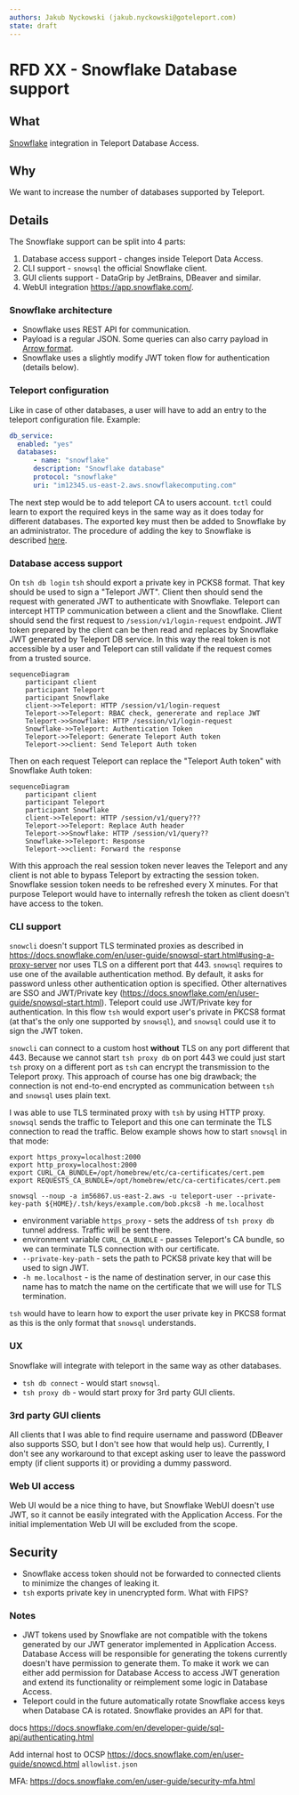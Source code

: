 ```yaml
---
authors: Jakub Nyckowski (jakub.nyckowski@goteleport.com)
state: draft
---
```


# RFD XX - Snowflake Database support

## What

[Snowflake](https://www.snowflake.com/) integration in Teleport Database Access. 

## Why

We want to increase the number of databases supported by Teleport. 

## Details

The Snowflake support can be split into 4 parts:

1. Database access support - changes inside Teleport Data Access.
2. CLI support - `snowsql` the official Snowflake client.
3. GUI clients support - DataGrip by JetBrains, DBeaver and similar.
4. WebUI integration https://app.snowflake.com/.

### Snowflake architecture

* Snowflake uses REST API for communication. 
* Payload is a regular JSON. Some queries can also carry payload in [Arrow format](https://arrow.apache.org/). 
* Snowflake uses a slightly modify JWT token flow for authentication (details below).

### Teleport configuration

Like in case of other databases, a user will have to add an entry to the teleport configuration file. Example:

```yaml
db_service:
  enabled: "yes"
  databases:
      - name: "snowflake"
      description: "Snowflake database"
      protocol: "snowflake"
      uri: "im12345.us-east-2.aws.snowflakecomputing.com"
```

The next step would be to add teleport CA to users account. `tctl` could learn to export the required keys in the same way
as it does today for different databases. The exported key must then be added to Snowflake by an administrator.
The procedure of adding the key to Snowflake is described [here](https://docs.snowflake.com/en/user-guide/key-pair-auth.html#step-4-assign-the-public-key-to-a-snowflake-user).

### Database access support

On `tsh db login` `tsh` should export a private key in PCKS8 format. That key should be used to sign a "Teleport JWT".
Client then should send the request with generated JWT to authenticate with Snowflake.
Teleport can intercept HTTP communication between a client and the Snowflake. Client should send the first request to 
`/session/v1/login-request` endpoint. JWT token prepared by the client can be then read and replaces by Snowflake JWT
generated by Teleport DB service. In this way the real token is not accessible by a user and 
Teleport can still validate if the request comes from a trusted source.

```mermaid
sequenceDiagram
    participant client
    participant Teleport
    participant Snowflake
    client->>Teleport: HTTP /session/v1/login-request
    Teleport->>Teleport: RBAC check, genererate and replace JWT
    Teleport->>Snowflake: HTTP /session/v1/login-request
    Snowflake->>Teleport: Authentication Token
    Teleport->>Teleport: Generate Teleport Auth token
    Teleport->>client: Send Teleport Auth token
```

Then on each request Teleport can replace the "Teleport Auth token" with Snowflake Auth token:

```mermaid
sequenceDiagram
    participant client
    participant Teleport
    participant Snowflake
    client->>Teleport: HTTP /session/v1/query???
    Teleport->>Teleport: Replace Auth header
    Teleport->>Snowflake: HTTP /session/v1/query??
    Snowflake->>Teleport: Response
    Teleport->>client: Forward the response
```

With this approach the real session token never leaves the Teleport and any client is not able to bypass Teleport
by extracting the session token.
Snowflake session token needs to be refreshed every X minutes. For that purpose Teleport would have to internally refresh
the token as client doesn't have access to the token.

### CLI support 

`snowcli` doesn't support TLS terminated proxies as described in https://docs.snowflake.com/en/user-guide/snowsql-start.html#using-a-proxy-server
nor uses TLS on a different port that 443. `snowsql` requires to use one of the available authentication method. 
By default, it asks for password unless other authentication option is specified. Other alternatives are SSO and JWT/Private key (https://docs.snowflake.com/en/user-guide/snowsql-start.html).
Teleport could use JWT/Private key for authentication. In this flow `tsh` would export user's private in PKCS8 format (at that's the only one supported by `snowsql`),
and `snowsql` could use it to sign the JWT token.

`snowcli` can connect to a custom host **without** TLS on any port different that 443. Because we cannot start `tsh proxy db` on port 443
we could just start `tsh` proxy on a different port as `tsh` can encrypt the transmission to the Teleport proxy. This approach of course
has one big drawback; the connection is not end-to-end encrypted as communication between `tsh` and `snowsql` uses plain text.

I was able to use TLS terminated proxy with `tsh` by using HTTP proxy. `snowsql` sends the traffic to Teleport and this one
can terminate the TLS connection to read the traffic. 
Below example shows how to start `snowsql` in that mode:

```shell
export https_proxy=localhost:2000
export http_proxy=localhost:2000
export CURL_CA_BUNDLE=/opt/homebrew/etc/ca-certificates/cert.pem
export REQUESTS_CA_BUNDLE=/opt/homebrew/etc/ca-certificates/cert.pem

snowsql --noup -a im56867.us-east-2.aws -u teleport-user --private-key-path ${HOME}/.tsh/keys/example.com/bob.pkcs8 -h me.localhost
```

* environment variable `https_proxy` - sets the address of `tsh proxy db` tunnel address. Traffic will be sent there.
* environment variable `CURL_CA_BUNDLE` - passes Teleport's CA bundle, so we can terminate TLS connection with our certificate.
* `--private-key-path` - sets the path to PCKS8 private key that will be used to sign JWT.
* `-h me.localhost` - is the name of destination server, in our case this name has to match the name on the certificate that we will use for TLS termination.

`tsh` would have to learn how to export the user private key in PKCS8 format as this is the only format that `snowsql` understands.

### UX

Snowflake will integrate with teleport in the same way as other databases. 

* `tsh db connect` - would start `snowsql`.
* `tsh proxy db` - would start proxy for 3rd party GUI clients.

### 3rd party GUI clients

All clients that I was able to find require username and password (DBeaver also supports SSO, but I don't see 
how that would help us). Currently, I don't see any workaround to that except asking user to leave the password empty
(if client supports it) or providing a dummy password.

### Web UI access

Web UI would be a nice thing to have, but Snowflake WebUI doesn't use JWT, so it cannot be easily integrated with
the Application Access. For the initial implementation Web UI will be excluded from the scope.

## Security

* Snowflake access token should not be forwarded to connected clients to minimize the changes of leaking it.
* `tsh` exports private key in unencrypted form. What with FIPS?

### Notes

* JWT tokens used by Snowflake are not compatible with the tokens generated by our JWT generator implemented in Application Access.
Database Access will be responsible for generating the tokens currently doesn't have permission to generate them.
To make it work we can either add permission for Database Access to access JWT generation and extend its functionality or reimplement 
some logic in Database Access.
* Teleport could in the future automatically rotate Snowflake access keys when Database CA is rotated. Snowflake provides an API
for that.

docs
https://docs.snowflake.com/en/developer-guide/sql-api/authenticating.html

Add internal host to OCSP https://docs.snowflake.com/en/user-guide/snowcd.html `allowlist.json`

MFA:
https://docs.snowflake.com/en/user-guide/security-mfa.html